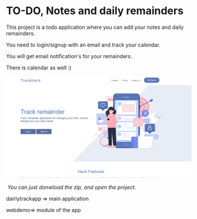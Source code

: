 # TO-DO, Notes and daily remainders 

This project is a todo application where you can add your notes and daily remainders.

You need to login/signup with an email and track your calendar.

You will get email notification's for your remainders.

There is calendar as well :)

<img src="../img/trackreadme.png">

<i> You can just donwload the zip, and open the project. </i>



dairlytrackapp => main application

webdemo=> module of the app